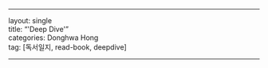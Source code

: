 *****
layout: single</br>
title: “'Deep Dive'”</br>
categories: Donghwa Hong</br>
tag: [독서일지, read-book, deepdive]</br>
*****



